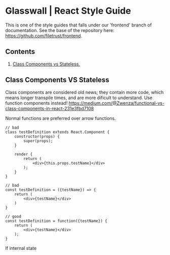 # Glasswall | React Style Guide

This is one of the style guides that falls under our 'frontend' branch of documentation. See the base of the repository here: https://github.com/filetrust/frontend.

## Contents
1. [Class Components vs Stateless.](#class-components-vs-stateless)

## Class Components VS Stateless
Class components are considered old news; they contain more code, which means longer transpile times, and are more dificult to understand. Use function components instead! https://medium.com/@Zwenza/functional-vs-class-components-in-react-231e3fbd7108

Normal functions are preferred over arrow functions.
```
// bad
class testDefinition extends React.Component {
    constructor(props) {
        super(props);
    }

    render {
        return (
            <div>{this.props.testName}</div>
        );
    }
}

// bad 
const testDefinition = ({testName}) => {
    return (
        <div>{testName}</div>
    )
}

// good
const testDefinition = function({testName}) {
    return (
        <div>{testName}</div>
    );
}
```

If internal state 


